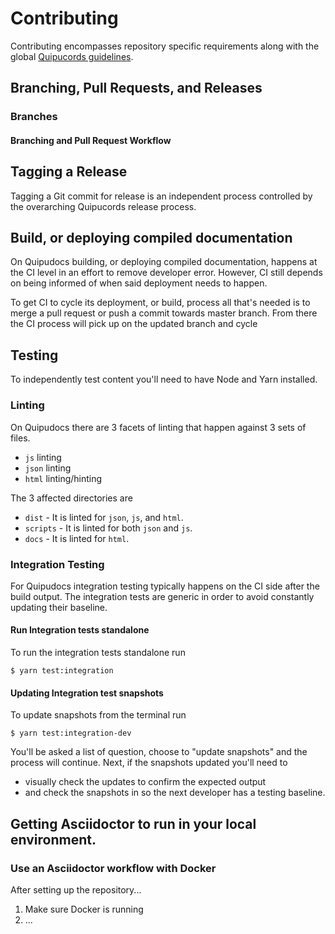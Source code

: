 # Contributing
Contributing encompasses repository specific requirements along with the global 
[Quipucords guidelines](https://github.com/quipucords/quipucords/blob/master/CONTRIBUTING.md).

## Branching, Pull Requests, and Releases

### Branches

#### Branching and Pull Request Workflow

## Tagging a Release
Tagging a Git commit for release is an independent process controlled by the overarching 
Quipucords release process.

## Build, or deploying compiled documentation
On Quipudocs building, or deploying compiled documentation, happens at the CI level in an effort
to remove developer error. However, CI still depends on being informed of when said deployment 
needs to happen.

To get CI to cycle its deployment, or build, process all that's needed is to merge a pull 
request or push a commit towards master branch. From there the CI process will pick up on the 
updated branch and cycle   

## Testing
To independently test content you'll need to have Node and Yarn installed.

### Linting
On Quipudocs there are 3 facets of linting that happen against 3 sets of files.
- `js` linting
- `json` linting
- `html` linting/hinting

The 3 affected directories are
- `dist` - It is linted for `json`, `js`, and `html`.
- `scripts` - It is linted for both `json` and `js`.
- `docs` - It is linted for `html`.

### Integration Testing
For Quipudocs integration testing typically happens on the CI side after the build output. 
The integration tests are generic in order to avoid constantly updating their baseline.

#### Run Integration tests standalone
To run the integration tests standalone run
  ```
  $ yarn test:integration
  ```

#### Updating Integration test snapshots
To update snapshots from the terminal run
  ```
  $ yarn test:integration-dev
  ```
You'll be asked a list of question, choose to "update snapshots" and the process will continue.
Next, if the snapshots updated you'll need to 
- visually check the updates to confirm the expected output
- and check the snapshots in so the next developer has a testing baseline.

## Getting Asciidoctor to run in your local environment.
### Use an Asciidoctor workflow with Docker
After setting up the repository...
1. Make sure Docker is running
1. ...

